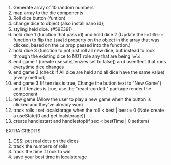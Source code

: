 1. Generate array of 10 random numbers
2. map array to the die components
3. Roll dice button (funtion)
4. change dice to object {also install nano id};
5. styling held dice. (#59E391)
6. hold dice 1 (function that pass id) and hold dice 2  (Update the `holdDice` function to flip the `isHeld` property on the object in the array that was clicked, based on the `id` prop passed into the function.)
7. hold dice 3  (function to not just roll all new dice, but instead to look through the existing dice to NOT role any that are being `held`. 
8. end game 1 (create usesate[tenzies set to false]) and useeffect that runs everytime dice changes
9. end game 2 (check if All dice are held and all dice have the same value) [every method]
10. end game 3 (If tenzies is true, Change the button text to "New Game") and If tenzies is true, use the "react-confetti" package  render the  component 
11. new game (Allow the user to play a new game when the button is clicked and they've already won)
12. track rolls : set localstorage when the roll < best | best = 0  {Note create a useState(0 and get loalstorage)}
13. create handlestart and handlestop(if sec < bestTime | 0 setItem)


EXTRA CREDITS
1. CSS: put real dots on the dices
2. track the numbers of rolls 
3. track the time it took to win 
4. save your best time in localstorage
  